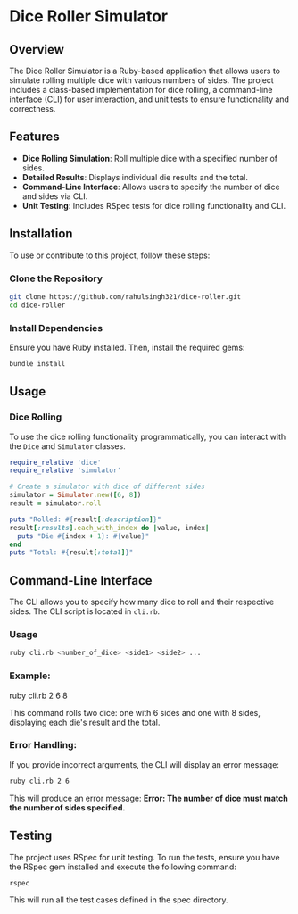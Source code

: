 # Dice Roller Simulator

## Overview

The Dice Roller Simulator is a Ruby-based application that allows users to simulate rolling multiple dice with various numbers of sides. The project includes a class-based implementation for dice rolling, a command-line interface (CLI) for user interaction, and unit tests to ensure functionality and correctness.

## Features

- **Dice Rolling Simulation**: Roll multiple dice with a specified number of sides.
- **Detailed Results**: Displays individual die results and the total.
- **Command-Line Interface**: Allows users to specify the number of dice and sides via CLI.
- **Unit Testing**: Includes RSpec tests for dice rolling functionality and CLI.

## Installation

To use or contribute to this project, follow these steps:

### Clone the Repository

```sh
git clone https://github.com/rahulsingh321/dice-roller.git
cd dice-roller
```

### Install Dependencies
Ensure you have Ruby installed. Then, install the required gems:

```sh
bundle install
```

## Usage

### Dice Rolling
To use the dice rolling functionality programmatically, you can interact with the `Dice` and `Simulator` classes.
```ruby
require_relative 'dice'
require_relative 'simulator'

# Create a simulator with dice of different sides
simulator = Simulator.new([6, 8])
result = simulator.roll

puts "Rolled: #{result[:description]}"
result[:results].each_with_index do |value, index|
  puts "Die #{index + 1}: #{value}"
end
puts "Total: #{result[:total]}"
```

## Command-Line Interface
The CLI allows you to specify how many dice to roll and their respective sides. The CLI script is located in `cli.rb`.

### Usage
```sh
ruby cli.rb <number_of_dice> <side1> <side2> ...
```
### Example:
ruby cli.rb 2 6 8

This command rolls two dice: one with 6 sides and one with 8 sides, displaying each die's result and the total.

### Error Handling:
If you provide incorrect arguments, the CLI will display an error message:
```sh
ruby cli.rb 2 6
```
This will produce an error message: **Error: The number of dice must match the number of sides specified.**

## Testing
The project uses RSpec for unit testing. To run the tests, ensure you have the RSpec gem installed and execute the following command:
```sh
rspec
```
This will run all the test cases defined in the spec directory.



